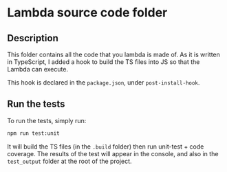 # Lambda source code folder

## Description

This folder contains all the code that you lambda is made of.
As it is written in TypeScript, I added a hook to build the TS files into JS so that the Lambda can execute.

This hook is declared in the `package.json`, under `post-install-hook`.

## Run the tests

To run the tests, simply run:

```bash
npm run test:unit
```

It will build the TS files (in the `.build` folder) then run unit-test + code coverage.
The results of the test will appear in the console, and also in the `test_output` folder at the root of the project.
